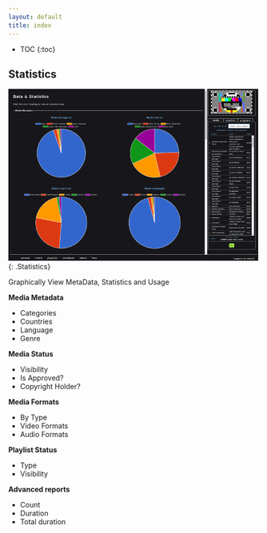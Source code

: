 ```yaml
---
layout: default
title: index
---
```


* TOC
{:toc}

## Statistics 

![ Statistics](img/statistics.png ){: .Statistics}

Graphically View MetaData, Statistics and Usage

__Media Metadata__
- Categories
- Countries
- Language
- Genre

__Media Status__
- Visibility
- Is Approved?
- Copyright Holder?

__Media Formats__
- By Type
- Video Formats
- Audio Formats

__Playlist Status__
- Type
- Visibility

__Advanced reports__
- Count
- Duration
- Total duration



